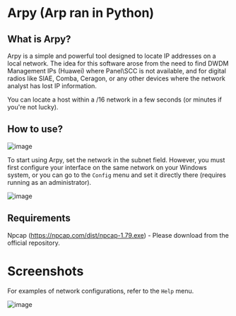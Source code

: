 # Arpy (Arp ran in Python)

## What is Arpy?

Arpy is a simple and powerful tool designed to locate IP addresses on a local network. The idea for this software arose from the need to find DWDM Management IPs (Huawei) where Panel\SCC is not available, and for digital radios like SIAE, Comba, Ceragon, or any other devices where the network analyst has lost IP information.

You can locate a host within a /16 network in a few seconds (or minutes if you're not lucky).

## How to use?

![image](https://github.com/user-attachments/assets/36c41faa-8175-4cec-80f0-518ab511b0de)

To start using Arpy, set the network in the subnet field. However, you must first configure your interface on the same network on your Windows system, or you can go to the `Config` menu and set it directly there (requires running as an administrator).

![image](https://github.com/user-attachments/assets/1412ae2e-4f90-406e-8e82-78d5e88b8813)


## Requirements

Npcap (https://npcap.com/dist/npcap-1.79.exe) - Please download from the official repository.

# Screenshots

For examples of network configurations, refer to the `Help` menu.

![image](https://github.com/user-attachments/assets/0a35b70a-58a5-475a-a092-a4162412aeff)

